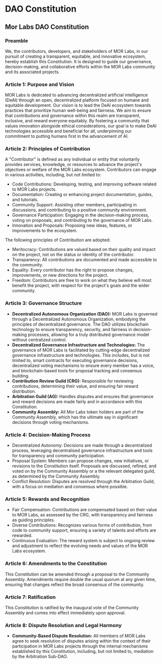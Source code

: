 # DAO Constitution

## Mor Labs DAO Constitution

### Preamble

We, the contributors, developers, and stakeholders of MOR Labs, in our pursuit of creating a transparent, equitable, and innovative ecosystem, hereby establish this Constitution. It is designed to guide our governance, decision-making, and collaborative efforts within the MOR Labs community and its associated projects.

### Article 1: Purpose and Vision

MOR Labs is dedicated to advancing decentralized artificial intelligence (DeAI) through an open, decentralized platform focused on humane and equitable development. Our vision is to lead the DeAI ecosystem towards practices that prioritize human well-being and fairness. We aim to ensure that contributions and governance within this realm are transparent, inclusive, and reward everyone equitably. By fostering a community that values innovation alongside ethical considerations, our goal is to make DeAI technologies accessible and beneficial for all, underpinning our commitment to putting humans first in the advancement of AI.

### Article 2: Principles of Contribution

A "Contributor" is defined as any individual or entity that voluntarily provides services, knowledge, or resources to advance the project's objectives or welfare of the MOR Labs ecosystem. Contributors can engage in various activities, including, but not limited to:

* Code Contributions: Developing, testing, and improving software related to MOR Labs projects.
* Documentation: Creating or enhancing project documentation, guides, and tutorials.
* Community Support: Assisting other members, participating in discussions, and contributing to a positive community environment.
* Governance Participation: Engaging in the decision-making process, voting on proposals, and contributing to the governance of MOR Labs.
* Innovation and Proposals: Proposing new ideas, features, or improvements to the ecosystem.

The following principles of Contribution are adopted:

* Meritocracy: Contributions are valued based on their quality and impact on the project, not on the status or identity of the contributor.
* Transparency: All contributions are documented and made accessible to the community.
* Equality: Every contributor has the right to propose changes, improvements, or new directions for the project.
* Freedom: Contributors are free to work on what they believe will most benefit the project, with respect for the project's goals and the wider community.

### Article 3: Governance Structure

* **Decentralized Autonomous Organization (DAO):** MOR Labs is governed through a Decentralized Autonomous Organization, embodying the principles of decentralized governance. The DAO utilizes blockchain technology to ensure transparency, security, and fairness in decision-making processes, allowing for a truly distributed governance model without centralized control.
* **Decentralized Governance Infrastructure and Technologies:** The governance of MOR Labs is facilitated by cutting-edge decentralized governance infrastructure and technologies. This includes, but is not limited to, smart contracts for executing governance decisions, decentralized voting mechanisms to ensure every member has a voice, and blockchain-based tools for proposal tracking and consensus building.
* **Contribution Review Guild (CRG):** Responsible for reviewing contributions, determining their value, and ensuring fair reward distribution.
* **Arbitration Guild (AG):** Handles disputes and ensures that governance and reward decisions are made fairly and in accordance with this Constitution.
* **Community Assembly:** All Mor Labs token holders are part of the Community Assembly, which has the ultimate say in significant decisions through voting mechanisms.

### Article 4: Decision-Making Process

* Decentralized Autonomy: Decisions are made through a decentralized process, leveraging decentralised governance infrastructure and tools for transparency and community participation.
* Proposal System: Members can propose changes, new initiatives, or revisions to the Constitution itself. Proposals are discussed, refined, and voted on by the Community Assembly or a the relevant delegated guild, as determined by the Community Assembly.
* Conflict Resolution: Disputes are resolved through the Arbitration Guild, with a focus on mediation and consensus where possible.

### Article 5: Rewards and Recognition

* Fair Compensation: Contributions are compensated based on their value to MOR Labs, as assessed by the CRG, with transparency and fairness as guiding principles.
* Diverse Contributions: Recognizes various forms of contribution, from code to community support, ensuring a variety of talents and efforts are rewarded.
* Continuous Evaluation: The reward system is subject to ongoing review and adjustment to reflect the evolving needs and values of the MOR Labs ecosystem.

### Article 6: Amendments to the Constitution

This Constitution can be amended through a proposal to the Community Assembly. Amendments require double the usual quorum at any given time, ensuring that changes reflect the broad consensus of the community.

### Article 7: Ratification

This Constitution is ratified by the inaugural vote of the Community Assembly and comes into effect immediately upon approval.

### Article 8: Dispute Resolution and Legal Harmony

* **Community-Based Dispute Resolution:** All members of MOR Labs agree to seek resolution of disputes arising within the context of their participation in MOR Labs projects through the internal mechanisms established by this Constitution, including, but not limited to, mediation by the Arbitration Sub-DAO.&#x20;

